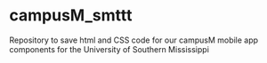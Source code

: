 # campusM_smttt

Repository to save html and CSS code for our campusM mobile app components for the University of Southern Mississippi
